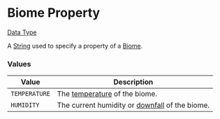 # Biome Property

[Data Type](../data_types.md)

A [String](https://origins.readthedocs.io/en/latest/types/data_types/string/) used to specify a property of a [Biome](https://minecraft.wiki/w/Biome).

### Values
| Value	  			| Description   																								|
|-------------------|---------------------------------------------------------------------------------------------------------------|
| `TEMPERATURE`		| The [temperature](https://minecraft.wiki/w/Biome#Temperature) of the biome.									|
| `HUMIDITY`		| The current humidity or [downfall](https://minecraft.wiki/w/Biome#Downfall) of the biome.						|